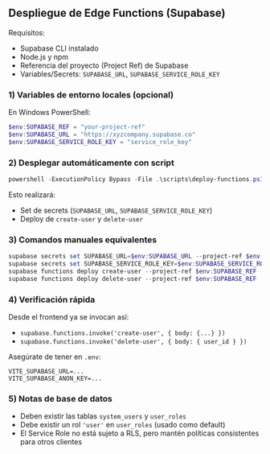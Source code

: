 ## Despliegue de Edge Functions (Supabase)

Requisitos:

- Supabase CLI instalado
- Node.js y npm
- Referencia del proyecto (Project Ref) de Supabase
- Variables/Secrets: `SUPABASE_URL`, `SUPABASE_SERVICE_ROLE_KEY`

### 1) Variables de entorno locales (opcional)

En Windows PowerShell:

```powershell
$env:SUPABASE_REF = "your-project-ref"
$env:SUPABASE_URL = "https://xyzcompany.supabase.co"
$env:SUPABASE_SERVICE_ROLE_KEY = "service_role_key"
```

### 2) Desplegar automáticamente con script

```powershell
powershell -ExecutionPolicy Bypass -File .\scripts\deploy-functions.ps1 -ProjectRef $env:SUPABASE_REF -SupabaseUrl $env:SUPABASE_URL -ServiceRoleKey $env:SUPABASE_SERVICE_ROLE_KEY
```

Esto realizará:

- Set de secrets (`SUPABASE_URL`, `SUPABASE_SERVICE_ROLE_KEY`)
- Deploy de `create-user` y `delete-user`

### 3) Comandos manuales equivalentes

```powershell
supabase secrets set SUPABASE_URL=$env:SUPABASE_URL --project-ref $env:SUPABASE_REF
supabase secrets set SUPABASE_SERVICE_ROLE_KEY=$env:SUPABASE_SERVICE_ROLE_KEY --project-ref $env:SUPABASE_REF
supabase functions deploy create-user --project-ref $env:SUPABASE_REF
supabase functions deploy delete-user --project-ref $env:SUPABASE_REF
```

### 4) Verificación rápida

Desde el frontend ya se invocan así:

- `supabase.functions.invoke('create-user', { body: {...} })`
- `supabase.functions.invoke('delete-user', { body: { user_id } })`

Asegúrate de tener en `.env`:

```
VITE_SUPABASE_URL=...
VITE_SUPABASE_ANON_KEY=...
```

### 5) Notas de base de datos

- Deben existir las tablas `system_users` y `user_roles`
- Debe existir un rol `'user'` en `user_roles` (usado como default)
- El Service Role no está sujeto a RLS, pero mantén políticas consistentes para otros clientes


